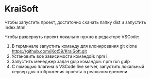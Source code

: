 # KraiSoft
Чтобы запустить проект, достаточно скачать папку dist и запустить index.html

Чтобы развернуть проект локально нужно в редакторе VSCode:
1. В терминале запустить команду для клонирования git clone https://github.com/jKot59/KraiSoft.git
2. Установить все зависимости командой: npm i
3. Запустить менеджер задач gulp командой: npm run gulp
4. С помощью плагина в VSCode live server, запустить локальный сервер для отоброжения проекта в реальном времени
